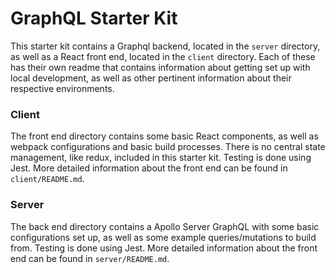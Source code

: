 # GraphQL Starter Kit

This starter kit contains a Graphql backend, located in the `server` directory, as well as a React front end, located in the `client` directory.  Each of these has their own readme that contains information about getting set up with local development, as well as other pertinent information about their respective environments.

### Client

The front end directory contains some basic React components, as well as webpack configurations and basic build processes.  There is no central state management, like redux, included in this starter kit.  Testing is done using Jest.  More detailed information about the front end can be found in `client/README.md`.

### Server

The back end directory contains a Apollo Server GraphQL with some basic configurations set up, as well as some example queries/mutations to build from.  Testing is done using Jest.  More detailed information about the front end can be found in `server/README.md`.
